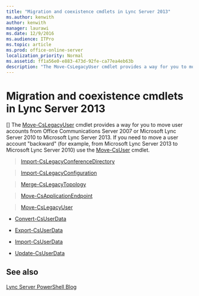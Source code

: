 ```yaml
---
title: "Migration and coexistence cmdlets in Lync Server 2013"
ms.author: kenwith
author: kenwith
manager: laurawi
ms.date: 12/9/2016
ms.audience: ITPro
ms.topic: article
ms.prod: office-online-server
localization_priority: Normal
ms.assetid: ff1a56e0-e883-473d-92fe-ca77ea4eb63b
description: "The Move-CsLegacyUser cmdlet provides a way for you to move user accounts from Office Communications Server 2007 or Microsoft Lync Server 2010 to Microsoft Lync Server 2013. If you need to move a user accountbackward(for example, from Microsoft Lync Server 2013 to Microsoft Lync Server 2010) use the Move-CsUser cmdlet."
---
```


# Migration and coexistence cmdlets in Lync Server 2013
[]
The [Move-CsLegacyUser](move-cslegacyuser.md) cmdlet provides a way for you to move user accounts from Office Communications Server 2007 or Microsoft Lync Server 2010 to Microsoft Lync Server 2013. If you need to move a user account "backward" (for example, from Microsoft Lync Server 2013 to Microsoft Lync Server 2010) use the [Move-CsUser](move-csuser.md) cmdlet. 
  
> [Import-CsLegacyConferenceDirectory](import-cslegacyconferencedirectory.md)
    
> [Import-CsLegacyConfiguration](import-cslegacyconfiguration.md)
    
> [Merge-CsLegacyTopology](merge-cslegacytopology.md)
    
> [Move-CsApplicationEndpoint](move-csapplicationendpoint.md)
    
> [Move-CsLegacyUser](move-cslegacyuser.md)
    
- [Convert-CsUserData](convert-csuserdata.md)
    
- [Export-CsUserData](export-csuserdata.md)
    
- [Import-CsUserData](import-csuserdata.md)
    
- [Update-CsUserData](update-csuserdata.md)
    
## See also

#### 

[Lync Server PowerShell Blog](https://go.microsoft.com/fwlink/p/?linkId=203150)

